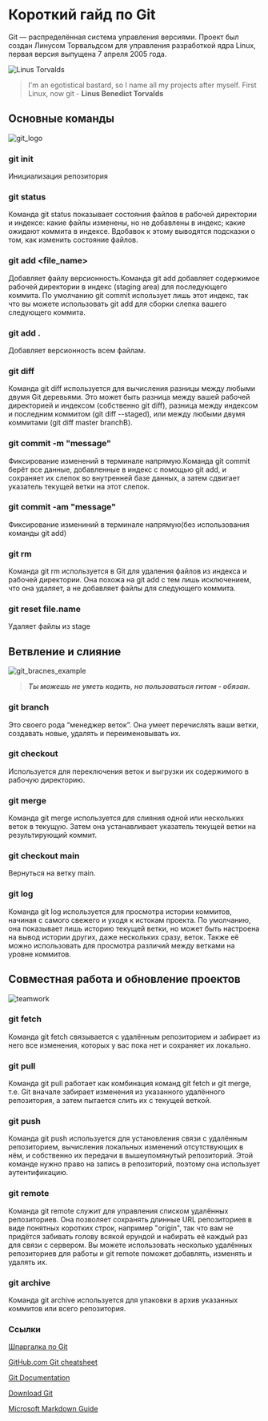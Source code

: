 # Короткий гайд по Git
Git  — распределённая система управления версиями. Проект был создан Линусом Торвальдсом для управления разработкой ядра Linux, первая версия выпущена 7 апреля 2005 года.

![Linus Torvalds](/images/Torvalds.jpg "Linus Torvalds")

> I'm an egotistical bastard, so I name all my projects after myself. First Linux, now git - **Linus Benedict Torvalds**
## Основные команды
![git_logo](/images/git_logo_2.jpeg)

 ### **git init** 
 Инициализация репозитория

### **git status** 
 Команда git status показывает состояния файлов в рабочей директории и индексе: какие файлы изменены, но не добавлены в индекс; какие ожидают коммита в индексе. Вдобавок к этому выводятся подсказки о том, как изменить состояние файлов.


### **git add <file_name>** 
 Добавляет файлу версионность.Команда git add добавляет содержимое рабочей директории в индекс (staging area) для последующего коммита. По умолчанию git commit использует лишь этот индекс, так что вы можете использовать git add для сборки слепка вашего следующего коммита.

### **git add .** 
 Добавляет версионность всем файлам.

### **git diff** 
 Команда git diff используется для вычисления разницы между любыми двумя Git деревьями. Это может быть разница между вашей рабочей директорией и индексом (собственно git diff), разница между индексом и последним коммитом (git diff --staged), или между любыми двумя коммитами (git diff master branchB).

### **git commit -m "message"** 
 Фиксирование изменений в терминале напрямую.Команда git commit берёт все данные, добавленные в индекс с помощью git add, и сохраняет их слепок во внутренней базе данных, а затем сдвигает указатель текущей ветки на этот слепок.

### **git commit -am "message"** 
 Фиксирование измениний в терминале напрямую(без использования команды git add)

### **git rm** 
 Команда git rm используется в Git для удаления файлов из индекса и рабочей директории. Она похожа на git add с тем лишь исключением, что она удаляет, а не добавляет файлы для следующего коммита.

### **git reset file.name**
Удаляет файлы из stage

## Ветвление и слияние
![git_bracnes_example](/images/branches.png)

> ***Ты можешь не уметь кодить, но пользоваться гитом - обязан.***

### **git branch** 
 Это своего рода “менеджер веток”. Она умеет перечислять ваши ветки, создавать новые, удалять и переименовывать их.

### **git checkout** 
 Используется для переключения веток и выгрузки их содержимого в рабочую директорию. 

### **git merge** 
 Команда git merge используется для слияния одной или нескольких веток в текущую. Затем она устанавливает указатель текущей ветки на результирующий коммит.

### **git checkout main** 
Вернуться на ветку main.

### **git log** 
Команда git log используется для просмотра истории коммитов, начиная с самого свежего и уходя к истокам проекта. По умолчанию, она показывает лишь историю текущей ветки, но может быть настроена на вывод истории других, даже нескольких сразу, веток. Также её можно использовать для просмотра различий между ветками на уровне коммитов.

## Совместная работа и обновление проектов

![teamwork](/images/teamwork.jpg)

### **git fetch** 
 Команда git fetch связывается с удалённым репозиторием и забирает из него все изменения, которых у вас пока нет и сохраняет их локально.

### **git pull** 
 Команда git pull работает как комбинация команд git fetch и git merge, т.е. Git вначале забирает изменения из указанного удалённого репозитория, а затем пытается слить их с текущей веткой.

### **git push** 
 Команда git push используется для установления связи с удалённым репозиторием, вычисления локальных изменений отсутствующих в нём, и собственно их передачи в вышеупомянутый репозиторий. Этой команде нужно право на запись в репозиторий, поэтому она использует аутентификацию.

### **git remote** 
 Команда git remote служит для управления списком удалённых репозиториев. Она позволяет сохранять длинные URL репозиториев в виде понятных коротких строк, например "origin", так что вам не придётся забивать голову всякой ерундой и набирать её каждый раз для связи с сервером. Вы можете использовать несколько удалённых репозиториев для работы и git remote поможет добавлять, изменять и удалять их.

### **git archive** 
 Команда git archive используется для упаковки в архив указанных коммитов или всего репозитория.

### Ссылки
[Шпаргалка по Git](https://proglib.io/p/git-cheatsheet/ "Представлены основные команды")

[GitHub.com Git cheatsheet](https://training.github.com/downloads/ru/github-git-cheat-sheet/ "На русском языке")

[Git Documentation](https://git-scm.com/doc)

[Download Git](https://git-scm.com/downloads/ "Ссылка на скачивание Git")

[Microsoft Markdown Guide](https://learn.microsoft.com/ru-ru/contribute/markdown-reference)

